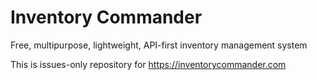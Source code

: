 # Inventory Commander

Free, multipurpose, lightweight, API-first inventory management system

This is issues-only repository for https://inventorycommander.com
